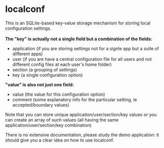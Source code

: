 # localconf
This is an SQLite-based key-value storage mechanism for storing local configuration settings.\
\
**The "key" is actually not a single field but a combination of the fields:**
* application (if you are storing settings not for a signle app but a suite of different apps)
* user (if you are have a central configuration file for all users and not different config files at each user's home folder)
* section (a grouping of settings)
* key (a single configuration option)

**"value" is also not just one field:**
* value (the value for this configuration option)
* comment (some explanatory info for the particular setting, ie accepted/boundary values)

Note that you can store unique application/user/section/key values or you can create an array of such values (all having the same application/user/section/key combination)

There is no extensive documentation, please study the demo application: it should give you a clear idea on how to use localconf.
